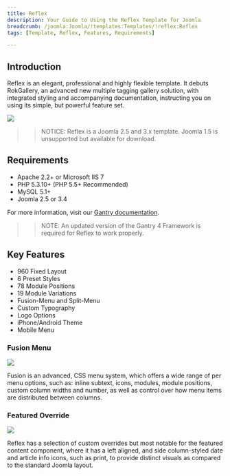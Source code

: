 ```yaml
---
title: Reflex
description: Your Guide to Using the Reflex Template for Joomla
breadcrumb: /joomla:Joomla/!templates:Templates/!reflex:Reflex
tags: [Template, Reflex, Features, Requirements]

---
```


Introduction
-----

Reflex is an elegant, professional and highly flexible template. It debuts RokGallery, an advanced new multiple tagging gallery solution, with integrated styling and accompanying documentation, instructing you on using its simple, but powerful feature set.

![][theme]

>> NOTICE: Reflex is a Joomla 2.5 and 3.x template. Joomla 1.5 is unsupported but available for download.

Requirements
-----

* Apache 2.2+ or Microsoft IIS 7
* PHP 5.3.10+ (PHP 5.5+ Recommended)
* MySQL 5.1+
* Joomla 2.5 or 3.4

For more information, visit our [Gantry documentation][gantry].

>> NOTE: An updated version of the Gantry 4 Framework is required for Reflex to work properly.

Key Features
-----

* 960 Fixed Layout  
* 6 Preset Styles  
* 78 Module Positions  
* 19 Module Variations  
* Fusion-Menu and Split-Menu  
* Custom Typography  
* Logo Options  
* iPhone/Android Theme  
* Mobile Menu

### Fusion Menu

![][fusion]

Fusion is an advanced, CSS menu system, which offers a wide range of per menu options, such as: inline subtext, icons, modules, module positions, custom column widths and number, as well as control over how menu items are distributed between columns.

### Featured Override

![][featured]

Reflex has a selection of custom overrides but most notable for the featured content component, where it has a left aligned, and side column-styled date and article info icons, such as print, to provide distinct visuals as compared to the standard Joomla layout.

[gantry]: http://gantry.org
[theme]: assets/reflex.jpeg
[fusion]: assets/fusion.jpg
[featured]: assets/featured.jpg